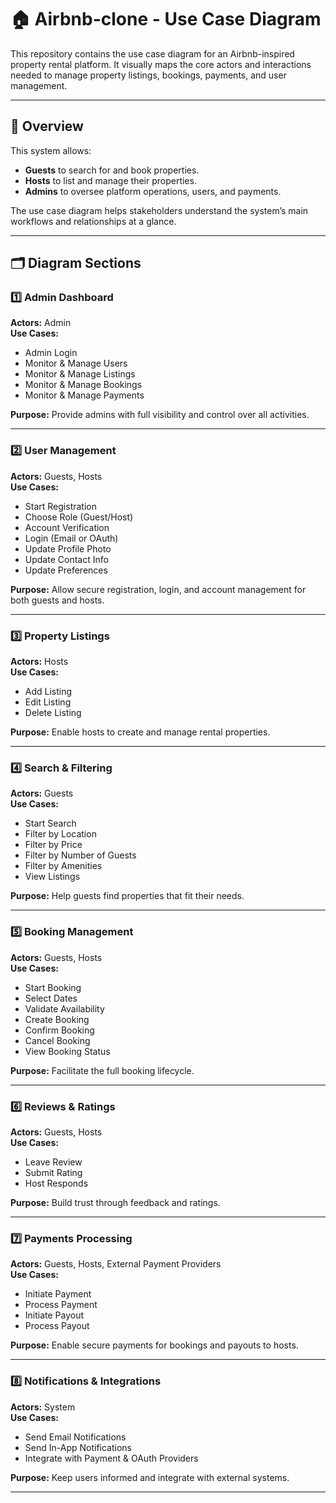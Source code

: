 # 🏠 Airbnb-clone - Use Case Diagram

This repository contains the use case diagram for an Airbnb-inspired property rental platform. It visually maps the core actors and interactions needed to manage property listings, bookings, payments, and user management.

---

## 📌 Overview

This system allows:

- **Guests** to search for and book properties.
- **Hosts** to list and manage their properties.
- **Admins** to oversee platform operations, users, and payments.

The use case diagram helps stakeholders understand the system’s main workflows and relationships at a glance.

---

## 🗂️ Diagram Sections

### 1️⃣ Admin Dashboard

**Actors:** Admin  
**Use Cases:**

- Admin Login
- Monitor & Manage Users
- Monitor & Manage Listings
- Monitor & Manage Bookings
- Monitor & Manage Payments

**Purpose:** Provide admins with full visibility and control over all activities.

---

### 2️⃣ User Management

**Actors:** Guests, Hosts  
**Use Cases:**

- Start Registration
- Choose Role (Guest/Host)
- Account Verification
- Login (Email or OAuth)
- Update Profile Photo
- Update Contact Info
- Update Preferences

**Purpose:** Allow secure registration, login, and account management for both guests and hosts.

---

### 3️⃣ Property Listings

**Actors:** Hosts  
**Use Cases:**

- Add Listing
- Edit Listing
- Delete Listing

**Purpose:** Enable hosts to create and manage rental properties.

---

### 4️⃣ Search & Filtering

**Actors:** Guests  
**Use Cases:**

- Start Search
- Filter by Location
- Filter by Price
- Filter by Number of Guests
- Filter by Amenities
- View Listings

**Purpose:** Help guests find properties that fit their needs.

---

### 5️⃣ Booking Management

**Actors:** Guests, Hosts  
**Use Cases:**

- Start Booking
- Select Dates
- Validate Availability
- Create Booking
- Confirm Booking
- Cancel Booking
- View Booking Status

**Purpose:** Facilitate the full booking lifecycle.

---

### 6️⃣ Reviews & Ratings

**Actors:** Guests, Hosts  
**Use Cases:**

- Leave Review
- Submit Rating
- Host Responds

**Purpose:** Build trust through feedback and ratings.

---

### 7️⃣ Payments Processing

**Actors:** Guests, Hosts, External Payment Providers  
**Use Cases:**

- Initiate Payment
- Process Payment
- Initiate Payout
- Process Payout

**Purpose:** Enable secure payments for bookings and payouts to hosts.

---

### 8️⃣ Notifications & Integrations

**Actors:** System  
**Use Cases:**

- Send Email Notifications
- Send In-App Notifications
- Integrate with Payment & OAuth Providers

**Purpose:** Keep users informed and integrate with external systems.

---
